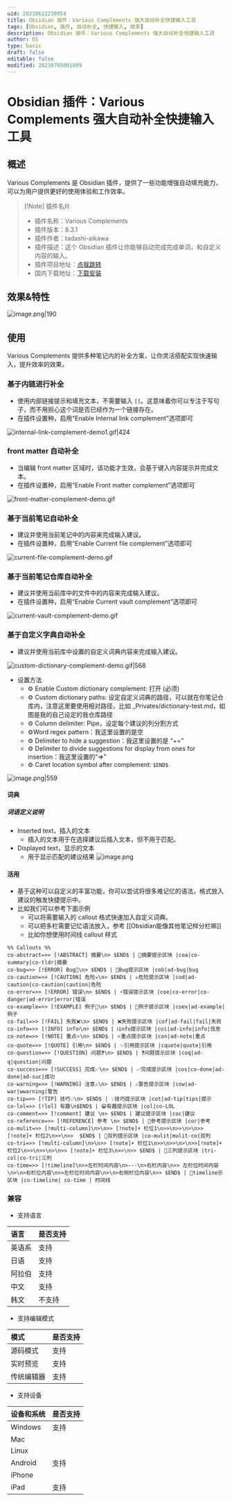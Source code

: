 ```yaml
---
uid: 20230622230954
title: Obsidian 插件：Various Complements 强大自动补全快捷输入工具
tags: [Obsidian, 插件, 自动补全, 快捷输入, 效率]
description: Obsidian 插件：Various Complements 强大自动补全快捷输入工具
author: OS
type: basic
draft: false
editable: false
modified: 20230705001009
---
```


# Obsidian 插件：Various Complements 强大自动补全快捷输入工具

## 概述

Various Complements 是 Obsidian 插件，提供了一些功能增强自动填充能力，可以为用户提供更好的使用体验和工作效率。

> [!Note] 插件名片
> - 插件名称：Various Complements
> - 插件版本：8.3.1
> - 插件作者：tadashi-aikawa
> - 插件描述：这个 Obsidian 插件让你能够自动完成完成单词，和自定义内容的输入。
> - 插件项目地址：[点我跳转](https://github.com/tadashi-aikawa/obsidian-various-complements-plugin/blob/8.3.1/manifest.json)
> - 国内下载地址：[下载安装](https://pkmer.cn/products/plugin/pluginMarket/?various-complements)

## 效果&特性

![image.png|190](https://cdn.pkmer.cn/images/20230623003900.png!pkmer)

## 使用

Various Complements 提供多种笔记内的补全方案，让你灵活搭配实现快速输入，提升效率的效果。

### 基于内链进行补全

- 使用内部链接提示和填充文本，不需要输入 `[[`。这意味着你可以专注于写句子，而不用担心这个词是否已经作为一个链接存在。
- 在插件设置种，启用“Enable Internal link complement”选项即可

![internal-link-complement-demo1.gif|424](https://cdn.pkmer.cn/images/internal-link-complement-demo1.gif!pkmer)

### front matter 自动补全

- 当编辑 front matter 区域时，该功能才生效，会基于键入内容提示并完成文本。
- 在插件设置种，启用“Enable Front matter complement”选项即可

![front-matter-complement-demo.gif](https://cdn.pkmer.cn/images/front-matter-complement-demo.gif!pkmer)

### 基于当前笔记自动补全

- 建议并使用当前笔记中的内容来完成输入建议。
- 在插件设置种，启用“Enable Current file complement”选项即可

![current-file-complement-demo.gif](https://cdn.pkmer.cn/images/current-file-complement-demo.gif!pkmer)

### 基于当前笔记仓库自动补全

- 建议并使用当前库中的文件中的内容来完成输入建议。
- 在插件设置种，启用“Enable Current vault complement”选项即可

![current-vault-complement-demo.gif](https://cdn.pkmer.cn/images/current-vault-complement-demo.gif!pkmer)

### 基于自定义字典自动补全

- 建议并使用当前库中设置的自定义词典内容来完成输入建议。

![custom-dictionary-complement-demo.gif|568](https://cdn.pkmer.cn/images/custom-dictionary-complement-demo.gif!pkmer)

- 设置方法
	- ⚙️ Enable Custom dictionary complement: 打开 (必须)
	- ⚙️ Custom dictionary paths: 设定自定义词典的路径，可以就在你笔记仓库内，注意这里要使用相对路径，比如 _Privates/dictionary-test.md，如图是我的自己设定的我仓库路径
	- ⚙️ Column delimiter: Pipe，设定每个建议的列分割方式
	- ⚙️Word regex pattern：我这里设置的是空
	- ⚙️ Delimiter to hide a suggestion：我这里设置的是 “+=”
	- ⚙️ Delimiter to divide suggestions for display from ones for insertion：我这里设置的“=>”
	- ⚙️ Caret location symbol after complement: `$END$`

![image.png|559](https://cdn.pkmer.cn/images/20230623093222.png!pkmer)

#### 词典

##### 词语定义说明

- Inserted text，插入的文本
	- 插入的文本用于在选择建议后插入文本，但不用于匹配。
- Displayed text，显示的文本
	- 用于显示匹配的建议结果
![image.png](https://cdn.pkmer.cn/images/20230623002501.png!pkmer)

#### 活用

- 基于这种可以自定义的丰富功能，你可以尝试将很多难记忆的语法，格式放入建议的触发快捷提示中。
- 比如我们可以参考下面示例
	- 可以将需要输入的 callout 格式快速加入自定义词典。
	- 可以把多栏需要记忆语法放入，参考 [[Obsidian能像其他笔记样分栏嘛]]
	- 比如你想使用时间线 callout 样式

```词典实例
%% Callouts %% 
co-abstract=>> [!ABSTRACT] 摘要\n> $END$ | 📔摘要提示区块 |coa|co-summary|co-tldr|摘要
co-bug=>> [!ERROR] Bug🐞\n> $END$ | 🐞Bug提示区块 |cob|ad-bug|bug
co-caution=>> [!CAUTION] 危险☠️\n> $END$ | ☠️危险提示区块 |cod|ad-caution|co-caution|caution|危险
co-error=>> [!ERROR] 错误\n> $END$ | ⚡错误提示区块 |coe|co-error|co-danger|ad-error|error|错误
co-example=>> [!EXAMPLE] 例子📝\n> $END$ | 📝例子提示区块 |coex|ad-example|例子
co-fail=>> [!FAIL] 失败❌\n> $END$ | ❌失败提示区块 |cof|ad-fail|fail|失败
co-info=>> [!INFO] infoℹ️\n> $END$ | ℹ️info提示区块 |coi|ad-info|info|信息
co-note=>> [!NOTE] 重点⭐\n> $END$ | ⭐重点提示区块 |con|ad-note|重点
co-quote=>> [!QUOTE] 引用\n> $END$ | ✨引用提示区块 |cquote|quote|引用
co-question=>> [!QUESTION] 问题❓\n> $END$ | ❓问题提示区块 |coq|ad-q|question|问题
co-success=>> [!SUCCESS] 完成✅\n> $END$ | ✅完成提示区块 |cos|co-done|ad-done|ad-suc|成功
co-warning=>> [!WARNING] 注意⚠️\n> $END$ | ⚠️警告提示区块 |cow|ad-war|wwarning|警告
co-tip=>> [!TIP] 技巧💡\n> $END$ | 💡技巧提示区块 |cot|ad-tip|tips|提示
co-lol=>> [!lol] 有趣\n$END$ | 😁有趣提示区块 |col|co-LOL
co-comment=>> [!comment] 建议 \n> $END$ | 建议提示区块 |coc|建议
co-reference=>> [!REFERENCE] 参考 \n> $END$ | 📖參考提示区块 |cor|参考
co-mulit=>> [!multi-column]\n>\n>> [!note]+ 栏位1\n>>\n>>\n>\n>>[!note]+ 栏位2\n>>\n>>  $END$ | 📖双列提示区块 |co-mulit|mulit-co|双列
co-tri=>> [!multi-column]\n>\n>> [!note]+ 栏位1\n>>\n>>\n>\n>>[!note]+ 栏位2\n>>\n>>\n>\n>> [!note]+ 栏位3\n>>\n>> $END$ | 📖三列提示区块 |tri-col|co-tri|三列
co-time=>> [!timeline]\n>>左栏时间内容\n>---\n>右栏内容\n>> 左栏位时间内容\n>\n>右栏位内容\n>>左栏位时间内容\n>\n>右侧栏位内容\n>> $END$ | 📆timeline示区块 |co-timeline| co-time | 时间线
```

### 兼容

- 支持语言

|语言|是否支持|
|:--|:--|
|英语系|支持|
|日语|支持|
|阿拉伯|支持|
|中文|支持|
|韩文|不支持|

- 支持编辑模式

|模式|是否支持|
|:--|:--|
|源码模式|支持|
|实时预览|支持|
|传统编辑器|支持|

- 支持设备

|设备和系统|是否支持|
|:--|:--|
|Windows|支持|
|Mac|  |
|Linux|  |
|Android|支持|
|iPhone|  |
|iPad|支持|
